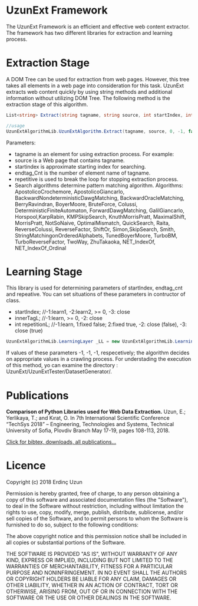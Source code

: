 # UzunExt Framework
The UzunExt Framework is an efficient and effective web content extractor. The framework has two different libraries for extraction and learning process.

# Extraction Stage
A DOM Tree can be used for extraction from web pages. However, this tree takes all elements in a web page into consideration for this task. UzunExt extracts web content quickly by using string methods and additional information without utilizing DOM Tree. The following method is the extraction stage of this algorithm.

```csharp
List<string> Extract(string tagname, string source, int startIndex, int endtag_cnt, bool repeative, ESMAJ.SearchAlgoritms.SearchAlgorithm sa);

//usage
UzunExtAlgorithmLib.UzunExtAlgorithm.Extract(tagname, source, 0, -1, false, (ESMAJ.SearchAlgoritms.SearchAlgorithm)34);
```
Parameters:
* tagname is an element for using extraction process. For example: <div id="main"> 
* source is a Web page that contains tagname.
* startindex is approximate starting index for searching.
* endtag_Cnt is the number of element name of tagname. 
* repetitive is used to break the loop for stopping extraction process.
* Search algorithms determine pattern matching algorithm. Algorithms: ApostolicoCrochemore, ApostolicoGiancarlo, BackwardNondeterministicDawgMatching, BackwardOracleMatching, BerryRavindran, BoyerMoore, BruteForce, Colussi, DeterministicFiniteAutomaton, ForwardDawgMatching, GalilGiancarlo, Horspool,KarpRabin, KMPSkipSearch, KnuthMorrisPratt, MaximalShift, MorrisPratt, NotSoNaive, OptimalMismatch, QuickSearch, Raita, ReverseColussi, ReverseFactor, ShiftOr, Simon,SkipSearch, Smith, StringMatchingonOrderedAlphabets, TunedBoyerMoore, TurboBM, TurboReverseFactor, TwoWay, ZhuTakaoka, NET_IndexOf, NET_IndexOf_Ordinal

# Learning Stage
This library is used for determining parameters of startIndex, endtag_cnt and repeative. You can set situations of these parameters in contructor of class.
* startIndex; //-1:learn1, -2:learn2, >= 0, -3: close
* innerTagL; //-1:learn, >= 0, -2: close
* int repetitionL; //-1:learn, 1:fixed false; 2:fixed true, -2: close (false), -3: close (true)
```csharp
UzunExtAlgorithmLib.LearningLayer _LL = new UzunExtAlgorithmLib.LearningLayer(learn_StartingPos, learn_ITC, learn_Repetition);
```
If values of these parameters -1, -1, -1, respecetively; the algorithm decides on appropriate values in a crawling process. For understading the execution of this method, yo can examine the directory : UzunExt/UzunExtTester/DatasetGenerator/.

# Publications
<b>Comparison of Python Libraries used for Web Data Extraction.</b> Uzun, E.; Yerlikaya, T.; and Kırat, O. In 7th International Scientific Conference “TechSys 2018” – Engineering, Technologies and Systems, Technical University of Sofia, Plovdiv Branch May 17-19, pages 108-113, 2018.

<a href="https://www.e-adys.com/yayinlar/" target="_blank">Click for bibtex, downloads, all publications...</a>

# Licence
Copyright (c) 2018 Erdinç Uzun

Permission is hereby granted, free of charge, to any person obtaining a copy of this software and associated documentation files (the "Software"), to deal in the Software without restriction, including without limitation the rights to use, copy, modify, merge, publish, distribute, sublicense, and/or sell copies of the Software, and to permit persons to whom the Software is furnished to do so, subject to the following conditions:

The above copyright notice and this permission notice shall be included in all copies or substantial portions of the Software.

THE SOFTWARE IS PROVIDED "AS IS", WITHOUT WARRANTY OF ANY KIND, EXPRESS OR IMPLIED, INCLUDING BUT NOT LIMITED TO THE WARRANTIES OF MERCHANTABILITY, FITNESS FOR A PARTICULAR PURPOSE AND NONINFRINGEMENT. IN NO EVENT SHALL THE AUTHORS OR COPYRIGHT HOLDERS BE LIABLE FOR ANY CLAIM, DAMAGES OR OTHER LIABILITY, WHETHER IN AN ACTION OF CONTRACT, TORT OR OTHERWISE, ARISING FROM, OUT OF OR IN CONNECTION WITH THE SOFTWARE OR THE USE OR OTHER DEALINGS IN THE SOFTWARE.
